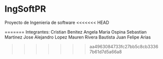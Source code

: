 # IngSoftPR

Proyecto de Ingenieria de software
<<<<<<< HEAD





=======
Integrantes:
Cristian Benitez
Angela Maria Ospina
Sebastian Martinez
Jose Alejandro Lopez
Mauren Rivera Bautista
Juan Felipe Arias
>>>>>>> aa4963084733fc27bb5c8cb33367b61d7d5a66a8
